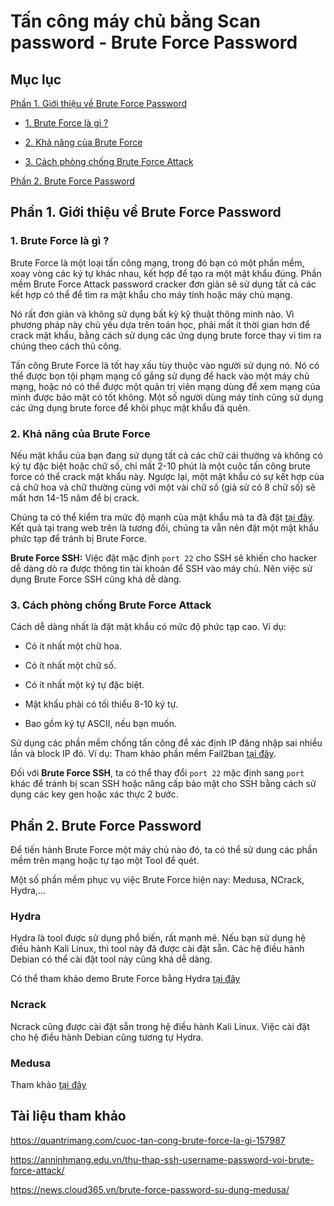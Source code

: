 # Tấn công máy chủ bằng Scan password - Brute Force Password

## Mục lục

[Phần 1. Giới thiệu về Brute Force Password](https://github.com/quanganh1996111/Linux-Tutorial/blob/master/Linux-Onjob%20Trainning/Security%20and%20Firewall/Brute%20Force/Brute%20Force%20Attack.md#ph%E1%BA%A7n-1-gi%E1%BB%9Bi-thi%E1%BB%87u-v%E1%BB%81-brute-force-password)

- [1. Brute Force là gì ?](https://github.com/quanganh1996111/Linux-Tutorial/blob/master/Linux-Onjob%20Trainning/Security%20and%20Firewall/Brute%20Force/Brute%20Force%20Attack.md#1-brute-force-l%C3%A0-g%C3%AC-)

- [2. Khả năng của Brute Force](https://github.com/quanganh1996111/Linux-Tutorial/blob/master/Linux-Onjob%20Trainning/Security%20and%20Firewall/Brute%20Force/Brute%20Force%20Attack.md#2-kh%E1%BA%A3-n%C4%83ng-c%E1%BB%A7a-brute-force)

- [3. Cách phòng chống Brute Force Attack](https://github.com/quanganh1996111/Linux-Tutorial/blob/master/Linux-Onjob%20Trainning/Security%20and%20Firewall/Brute%20Force/Brute%20Force%20Attack.md#3-c%C3%A1ch-ph%C3%B2ng-ch%E1%BB%91ng-brute-force-attack)

[Phần 2. Brute Force Password](https://github.com/quanganh1996111/Linux-Tutorial/blob/master/Linux-Onjob%20Trainning/Security%20and%20Firewall/Brute%20Force/Brute%20Force%20Attack.md#ph%E1%BA%A7n-2-brute-force-password)

## Phần 1. Giới thiệu về Brute Force Password

### 1. Brute Force là gì ?

Brute Force là một loại tấn công mạng, trong đó bạn có một phần mềm, xoay vòng các ký tự khác nhau, kết hợp để tạo ra một mật khẩu đúng. Phần mềm Brute Force Attack password cracker đơn giản sẽ sử dụng tất cả các kết hợp có thể để tìm ra mật khẩu cho máy tính hoặc máy chủ mạng.

Nó rất đơn giản và không sử dụng bất kỳ kỹ thuật thông minh nào. Vì phương pháp này chủ yếu dựa trên toán học, phải mất ít thời gian hơn để crack mật khẩu, bằng cách sử dụng các ứng dụng brute force thay vì tìm ra chúng theo cách thủ công.

Tấn công Brute Force là tốt hay xấu tùy thuộc vào người sử dụng nó. Nó có thể được bọn tội phạm mạng cố gắng sử dụng để hack vào một máy chủ mạng, hoặc nó có thể được một quản trị viên mạng dùng để xem mạng của mình được bảo mật có tốt không. Một số người dùng máy tính cũng sử dụng các ứng dụng brute force để khôi phục mật khẩu đã quên.

### 2. Khả năng của Brute Force

Nếu mật khẩu của bạn đang sử dụng tất cả các chữ cái thường và không có ký tự đặc biệt hoặc chữ số, chỉ mất 2-10 phút là một cuộc tấn công brute force có thể crack mật khẩu này. Ngược lại, một mật khẩu có sự kết hợp của cả chữ hoa và chữ thường cùng với một vài chữ số (giả sử có 8 chữ số) sẽ mất hơn 14-15 năm để bị crack.

Chúng ta có thể kiểm tra mức độ mạnh của mật khẩu mà ta đã đặt [tại đây](https://www.grc.com/haystack.htm). Kết quả tại trang web trên là tương đối, chúng ta vẫn nên đặt một mật khẩu phức tạp để tránh bị Brute Force.

**Brute Force SSH:** Việc đặt mặc định `port 22` cho SSH sẽ khiến cho hacker dễ dàng dò ra được thông tin tài khoản để SSH vào máy chủ. Nên việc sử dụng Brute Force SSH cũng khá dễ dàng.

### 3. Cách phòng chống Brute Force Attack

Cách dễ dàng nhất là đặt mật khẩu có mức độ phức tạp cao. Ví dụ:

- Có ít nhất một chữ hoa.

- Có ít nhất một chữ số.

- Có ít nhất một ký tự đặc biệt.

- Mật khẩu phải có tối thiểu 8-10 ký tự.

- Bao gồm ký tự ASCII, nếu bạn muốn.

Sử dụng các phần mềm chống tấn công để xác định IP đăng nhập sai nhiều lần và block IP đó. Ví dụ: Tham khảo phần mềm Fail2ban [tại đây](https://github.com/quanganh1996111/Linux-Tutorial/blob/master/Linux-Onjob%20Trainning/Security%20and%20Firewall/Fail2ban_with_CentOS7.md).

Đối với **Brute Force SSH**, ta có thể thay đổi `port 22` mặc định sang `port` khác để tránh bị scan SSH hoặc nâng cấp bảo mật cho SSH bằng cách sử dụng các key gen hoặc xác thực 2 bước.

## Phần 2. Brute Force Password

Để tiến hành Brute Force một máy chủ nào đó, ta có thể sử dung các phần mềm trên mạng hoặc tự tạo một Tool để quét.

Một số phần mềm phục vụ việc Brute Force hiện nay: Medusa, NCrack, Hydra,...

### Hydra

Hydra là tool được sử dụng phổ biến, rất mạnh mẽ. Nếu bạn sử dụng hệ điều hành Kali Linux, thì tool này đã được cài đặt sẵn. Các hệ điều hành Debian có thể cài đặt tool này cũng khá dễ dàng.

Có thể tham khảo demo Brute Force bằng Hydra [tại đây](https://tuanhdmsp.wordpress.com/2017/11/28/huong-dan-tan-cong-password-windows-su-dung-hydra-kali-linux/#:~:text=C%C3%B4ng%20c%E1%BB%A5%20Hydra%20s%E1%BB%AD%20d%E1%BB%A5ng,%C4%91%E1%BB%83%20t%C3%ACm%20ra%20m%E1%BA%ADt%20kh%E1%BA%A9u.)

### Ncrack

Ncrack cũng được cài đặt sẵn trong hệ điều hành Kali Linux. Việc cài đặt cho hệ điều hành Debian cũng tương tự Hydra.

### Medusa

Tham khảo [tại đây](https://news.cloud365.vn/brute-force-password-su-dung-medusa/)

## Tài liệu tham khảo

https://quantrimang.com/cuoc-tan-cong-brute-force-la-gi-157987

https://anninhmang.edu.vn/thu-thap-ssh-username-password-voi-brute-force-attack/

https://news.cloud365.vn/brute-force-password-su-dung-medusa/